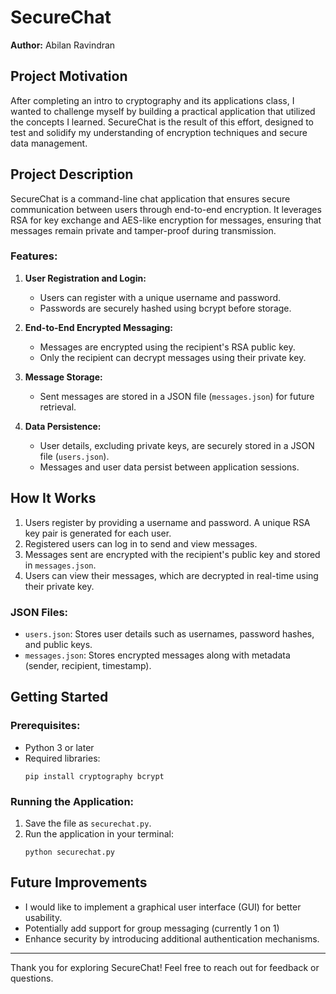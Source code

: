 # SecureChat

**Author:** Abilan Ravindran

## Project Motivation
After completing an intro to cryptography and its applications class, I wanted to challenge myself by building a practical application that utilized the concepts I learned. SecureChat is the result of this effort, designed to test and solidify my understanding of encryption techniques and secure data management.

## Project Description
SecureChat is a command-line chat application that ensures secure communication between users through end-to-end encryption. It leverages RSA for key exchange and AES-like encryption for messages, ensuring that messages remain private and tamper-proof during transmission.

### Features:
1. **User Registration and Login:**
   - Users can register with a unique username and password.
   - Passwords are securely hashed using bcrypt before storage.

2. **End-to-End Encrypted Messaging:**
   - Messages are encrypted using the recipient's RSA public key.
   - Only the recipient can decrypt messages using their private key.

3. **Message Storage:**
   - Sent messages are stored in a JSON file (`messages.json`) for future retrieval.

4. **Data Persistence:**
   - User details, excluding private keys, are securely stored in a JSON file (`users.json`).
   - Messages and user data persist between application sessions.

## How It Works
1. Users register by providing a username and password. A unique RSA key pair is generated for each user.
2. Registered users can log in to send and view messages.
3. Messages sent are encrypted with the recipient's public key and stored in `messages.json`.
4. Users can view their messages, which are decrypted in real-time using their private key.

### JSON Files:
- `users.json`: Stores user details such as usernames, password hashes, and public keys.
- `messages.json`: Stores encrypted messages along with metadata (sender, recipient, timestamp).

## Getting Started
### Prerequisites:
- Python 3 or later
- Required libraries:
  ```
  pip install cryptography bcrypt
  ```

### Running the Application:
1. Save the file as `securechat.py`.
2. Run the application in your terminal:
   ```
   python securechat.py
   ```

## Future Improvements
- I would like to implement a graphical user interface (GUI) for better usability.
- Potentially add support for group messaging (currently 1 on 1)
- Enhance security by introducing additional authentication mechanisms.

---
Thank you for exploring SecureChat! Feel free to reach out for feedback or questions.

